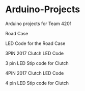 # Arduino-Projects
Arduino projects for Team 4201


Road Case

LED Code for the Road Case


3PIN 2017 Clutch LED Code

3 pin LED Stip code for Clutch


4PIN 2017 Clutch LED Code

4 pin LED Stip code for Clutch
